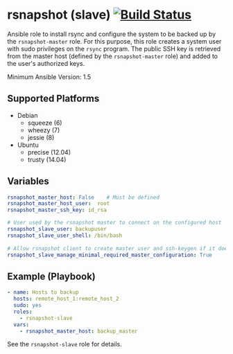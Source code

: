 # rsnapshot (slave) [![Build Status](https://travis-ci.org/osiell/ansible-rsnapshot-slave.png)](https://travis-ci.org/osiell/ansible-rsnapshot-slave)

Ansible role to install rsync and configure the system to be backed up by
the `rsnapshot-master` role.
For this purpose, this role creates a system user with sudo privileges on
the `rsync` program. The public SSH key is retrieved from the master host
(defined by the `rsnapshot-master` role) and added to the user's authorized
keys.

Minimum Ansible Version: 1.5

## Supported Platforms

* Debian
    - squeeze   (6)
    - wheezy    (7)
    - jessie    (8)
* Ubuntu
    - precise   (12.04)
    - trusty    (14.04)

## Variables

```yaml
rsnapshot_master_host: False    # Must be defined
rsnapshot_master_host_user:  root
rsnapshot_master_ssh_key: id_rsa

# User used by the rsnapshot master to connect on the configured host
rsnapshot_slave_user: backupuser
rsnapshot_slave_user_shell: /bin/bash
                                
# Allow rsnapshot client to create master user and ssh-keygen if it doesn't exists
rsnapshot_slave_manage_minimal_required_master_configuration: True
```

## Example (Playbook)

```yaml
- name: Hosts to backup
  hosts: remote_host_1:remote_host_2
  sudo: yes
  roles:
    - rsnapshot-slave
  vars:
    - rsnapshot_master_host: backup_master
```

See the `rsnapshot-slave` role for details.
